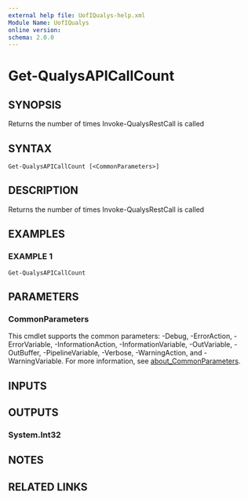 ```yaml
---
external help file: UofIQualys-help.xml
Module Name: UofIQualys
online version:
schema: 2.0.0
---
```


# Get-QualysAPICallCount

## SYNOPSIS
Returns the number of times Invoke-QualysRestCall is called

## SYNTAX

```
Get-QualysAPICallCount [<CommonParameters>]
```

## DESCRIPTION
Returns the number of times Invoke-QualysRestCall is called

## EXAMPLES

### EXAMPLE 1
```
Get-QualysAPICallCount
```

## PARAMETERS

### CommonParameters
This cmdlet supports the common parameters: -Debug, -ErrorAction, -ErrorVariable, -InformationAction, -InformationVariable, -OutVariable, -OutBuffer, -PipelineVariable, -Verbose, -WarningAction, and -WarningVariable. For more information, see [about_CommonParameters](http://go.microsoft.com/fwlink/?LinkID=113216).

## INPUTS

## OUTPUTS

### System.Int32
## NOTES

## RELATED LINKS
